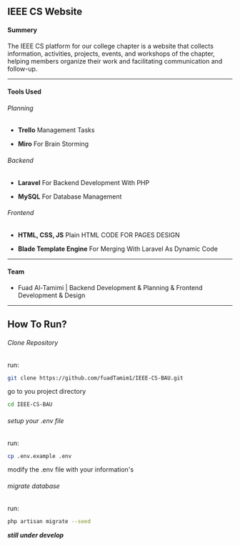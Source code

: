 ﻿## IEEE CS Website
#### **Summery**

The IEEE CS platform for our college chapter is a website that collects information, activities, projects, events, and workshops of the chapter, helping members organize their work and facilitating communication and follow-up.

----

#### Tools Used

###### Planning


- **Trello** Management Tasks

- **Miro** For Brain Storming

  

###### Backend

- **Laravel** For Backend Development With PHP

- **MySQL** For Database Management

  

###### Frontend

- **HTML, CSS, JS** Plain HTML CODE FOR PAGES DESIGN

- **Blade Template Engine** For Merging With Laravel As Dynamic Code

----

  

#### Team

- Fuad Al-Tamimi | Backend Development & Planning & Frontend Development & Design

  

----

  

## How To Run?

  

###### Clone Repository
run: 
```bash
git clone https://github.com/fuadTamim1/IEEE-CS-BAU.git
```

go to you project directory
```bash
cd IEEE-CS-BAU
```

###### setup your .env file
run:
```bash
cp .env.example .env
```

modify the .env file with your information's

###### migrate database
run:
```bash
php artisan migrate --seed
```

*****still under develop*****